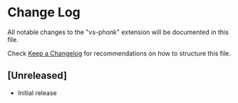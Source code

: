 # Change Log

All notable changes to the "vs-phonk" extension will be documented in this file.

Check [Keep a Changelog](http://keepachangelog.com/) for recommendations on how to structure this file.

## [Unreleased]

- Initial release